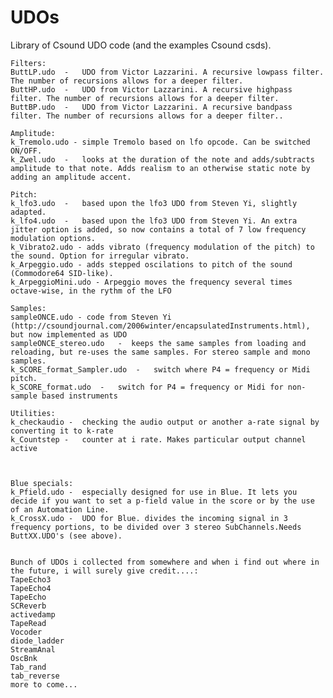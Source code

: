 # UDOs

Library of Csound UDO code (and the examples Csound csds).


    Filters:
    ButtLP.udo  -   UDO from Victor Lazzarini. A recursive lowpass filter. The number of recursions allows for a deeper filter.
    ButtHP.udo  -   UDO from Victor Lazzarini. A recursive highpass filter. The number of recursions allows for a deeper filter.
    ButtBP.udo  -   UDO from Victor Lazzarini. A recursive bandpass filter. The number of recursions allows for a deeper filter..
    
    Amplitude:
    k_Tremolo.udo - simple Tremolo based on lfo opcode. Can be switched ON/OFF.
    k_Zwel.udo  -   looks at the duration of the note and adds/subtracts amplitude to that note. Adds realism to an otherwise static note by adding an amplitude accent.
    
    Pitch:
    k_lfo3.udo  -   based upon the lfo3 UDO from Steven Yi, slightly adapted. 
    k_lfo4.udo  -   based upon the lfo3 UDO from Steven Yi. An extra jitter option is added, so now contains a total of 7 low frequency	modulation options.
    k_Vibrato2.udo - adds vibrato (frequency modulation of the pitch) to the sound. Option for irregular vibrato.
    k_Arpeggio.udo - adds stepped oscilations to pitch of the sound (Commodore64 SID-like).
    k_ArpeggioMini.udo - Arpeggio moves the frequency several times octave-wise, in the rythm of the LFO
    
    Samples:
    sampleONCE.udo - code from Steven Yi (http://csoundjournal.com/2006winter/encapsulatedInstruments.html), but now implemented as UDO  
    sampleONCE_stereo.udo   -  keeps the same samples from loading and reloading, but re-uses the same samples. For stereo sample and mono samples. 
    k_SCORE_format_Sampler.udo  -   switch where P4 = frequency or Midi pitch. 
    k_SCORE_format.udo  -   switch for P4 = frequency or Midi for non-sample based instruments
    
    Utilities:
    k_checkaudio -  checking the audio output or another a-rate signal by converting it to k-rate
    k_Countstep -   counter at i rate. Makes particular output channel active
    
    
    
    Blue specials:
    k_Pfield.udo -  especially designed for use in Blue. It lets you decide if you want to set a p-field value in the score or by the use of an Automation Line.
    k_CrossX.udo -  UDO for Blue. divides the incoming signal in 3 frequency portions, to be divided over 3 stereo SubChannels.Needs ButtXX.UDO's (see above).
    
    
    Bunch of UDOs i collected from somewhere and when i find out where in the future, i will surely give credit....:
    TapeEcho3
    TapeEcho4
    TapeEcho
    SCReverb
    activedamp
    TapeRead
    Vocoder
    diode_ladder
    StreamAnal
    OscBnk
    Tab_rand
    tab_reverse
    more to come...
    

   





   
